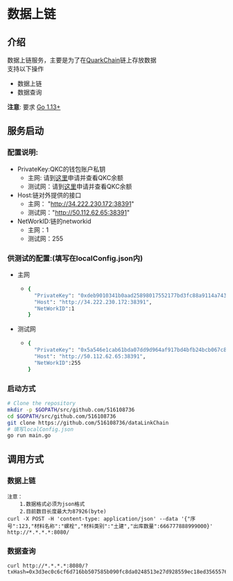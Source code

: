 # 数据上链

## 介绍
数据上链服务，主要是为了在[QuarkChain](http://devnet.quarkchain.io/)链上存放数据   
支持以下操作  
- 数据上链  
- 数据查询
    
**注意**: 要求 [Go 1.13+](https://golang.org/dl/)


## 服务启动

### 配置说明:   
- PrivateKey:QKC的钱包账户私钥
    + 主网: 请到[这里](https://mainnet.quarkchain.io/wallet)申请并查看QKC余额 
    + 测试网：请到[这里](https://devnet.quarkchain.io/wallet)申请并查看QKC余额
- Host:链对外提供的接口
    + 主网：  "http://34.222.230.172:38391"
    + 测试网："http://50.112.62.65:38391" 
- NetWorkID:链的networkid
    + 主网：1
    + 测试网：255    
    
### 供测试的配置:(填写在localConfig.json内)
-   主网
       +   ```bash
           {
             "PrivateKey": "0xdeb9010341b0aad25898017552177bd3fc88a9114a74316db871234b6f7eaa9f",
             "Host": "http://34.222.230.172:38391",
             "NetWorkID":1
           }
           ```  
-   测试网
       +    ```bash
            {
              "PrivateKey": "0x5a546e1cab61bda07dd9d964af917bd4bfb24bcb067c86ef479225772bce0053",
              "Host": "http://50.112.62.65:38391",
              "NetWorkID":255
            } 
            ```  

           

### 启动方式
```bash
# Clone the repository
mkdir -p $GOPATH/src/github.com/516108736
cd $GOPATH/src/github.com/516108736
git clone https://github.com/516108736/dataLinkChain
# 填写localConfig.json
go run main.go
```

## 调用方式

### 数据上链
    注意：
        1.数据格式必须为json格式
        2.目前数目长度最大为87926(byte) 
    curl -X POST -H 'content-type: application/json' --data '{"序号":123,"材料名称":"螺栓","材料类别":"土建","出库数量":666777888999000}' http://*.*.*.*:8080/
    

### 数据查询
    
    curl http://*.*.*.*:8080/?txHash=0x3d3ec0c6cf6d716bb507585b090fc8da0248513e27d928559ec18ed35655767900000000
    
